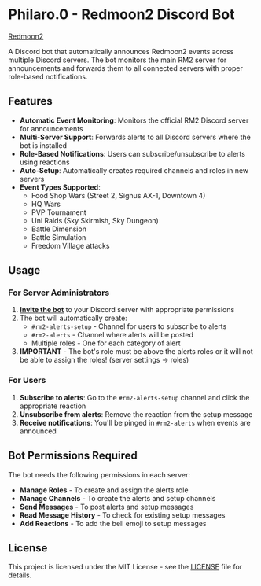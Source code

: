 # Philaro.0 - Redmoon2 Discord Bot

[Redmoon2](https://redmoon2.com)

A Discord bot that automatically announces Redmoon2 events across multiple Discord servers. The bot monitors the main RM2 server for announcements and forwards them to all connected servers with proper role-based notifications.

## Features

- **Automatic Event Monitoring**: Monitors the official RM2 Discord server for announcements
- **Multi-Server Support**: Forwards alerts to all Discord servers where the bot is installed
- **Role-Based Notifications**: Users can subscribe/unsubscribe to alerts using reactions
- **Auto-Setup**: Automatically creates required channels and roles in new servers
- **Event Types Supported**:
  - Food Shop Wars (Street 2, Signus AX-1, Downtown 4)
  - HQ Wars
  - PVP Tournament
  - Uni Raids (Sky Skirmish, Sky Dungeon)
  - Battle Dimension
  - Battle Simulation
  - Freedom Village attacks


## Usage

### For Server Administrators

1. [**Invite the bot**](https://discord.com/oauth2/authorize?client_id=1387174596947611800) to your Discord server with appropriate permissions
2. The bot will automatically create:
   - `#rm2-alerts-setup` - Channel for users to subscribe to alerts
   - `#rm2-alerts` - Channel where alerts will be posted
   - Multiple roles - One for each category of alert
3. **IMPORTANT** - The bot's role must be above the alerts roles or it will not be able to assign the roles! (server settings -> roles)

### For Users

1. **Subscribe to alerts**: Go to the `#rm2-alerts-setup` channel and click the appropriate reaction
2. **Unsubscribe from alerts**: Remove the reaction from the setup message
3. **Receive notifications**: You'll be pinged in `#rm2-alerts` when events are announced

## Bot Permissions Required

The bot needs the following permissions in each server:
- **Manage Roles** - To create and assign the alerts role
- **Manage Channels** - To create the alerts and setup channels
- **Send Messages** - To post alerts and setup messages
- **Read Message History** - To check for existing setup messages
- **Add Reactions** - To add the bell emoji to setup messages



## License

This project is licensed under the MIT License - see the [LICENSE](LICENSE) file for details.
